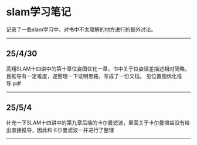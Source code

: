 # slam学习笔记
记录了一些slam学习中，对书中不太理解的地方进行的额外讨论。

---
## 25/4/30
高翔SLAM十四讲中的第十章位姿图优化一章，书中关于位姿误差描述相对简略，且推导有一定难度，遂整理一下证明思路，写成了一份文档。
见位置图优化推导.pdf

---
## 25/5/4
补充一下SLAM十四讲中的第九章后端的卡尔曼滤波，里面关于卡尔曼增益没有给出直接推导，因此和卡尔曼滤波一并进行了整理

---
